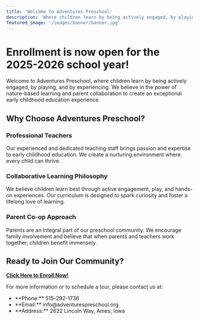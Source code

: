 ```yaml
---
title: 'Welcome to Adventures Preschool'
description: 'Where children learn by being actively engaged, by playing, and by experiencing'
featured_image: '/images/banner/banner.jpg'
---
```


<div class="enrollment-highlight">

# Enrollment is now open for the 2025-2026 school year!

</div>

Welcome to Adventures Preschool, where children learn by being actively engaged, by playing, and by experiencing. We believe in the power of nature-based learning and parent collaboration to create an exceptional early childhood education experience.

## Why Choose Adventures Preschool? <span class="adventure-decoration"></span>

<div class="content-block">

### Professional Teachers
Our experienced and dedicated teaching staff brings passion and expertise to early childhood education. We create a nurturing environment where every child can thrive.

</div>

<div class="content-block">

### Collaborative Learning Philosophy
We believe children learn best through active engagement, play, and hands-on experiences. Our curriculum is designed to spark curiosity and foster a lifelong love of learning.

</div>

<div class="content-block">

### Parent Co-op Approach
Parents are an integral part of our preschool community. We encourage family involvement and believe that when parents and teachers work together, children benefit immensely.

</div>

## Ready to Join Our Community?

[**Click Here to Enroll Now!**](/enroll/)

<div class="contact-info">

For more information or to schedule a tour, please contact us at:

<ul class="fun-list">
<li>**Phone:** 515-292-1736</li>
<li>**Email:** info@adventurespreschool.org</li>
<li>**Address:** 2622 Lincoln Way, Ames, Iowa</li>
</ul>

</div>

